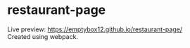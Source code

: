 # restaurant-page
Live preview: https://emptybox12.github.io/restaurant-page/ \
Created using webpack.
